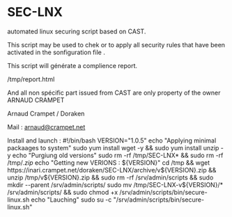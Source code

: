 SEC-LNX
===============

automated linux securing script based on CAST.

This script may be used to chek or to apply all security rules that have been 
activated in the sonfiguration file . 

This script will générate a complience report. 

/tmp/report.html

And all non spécific part issued from CAST are only property of the owner 
ARNAUD CRAMPET


Arnaud Crampet / Doraken


Mail : arnaud@crampet.net



Install and launch : 
#!/bin/bash
VERSION="1.0.5"
echo "Applying minimal packaages to system"
sudo yum install wget -y && sudo yum install unzip -y
echo "Purgiung old versions"
sudo rm -rf /tmp/SEC-LNX* && sudo rm -rf /tmp/*.zip*
echo "Getting new VERIONS : ${VERSION}"
cd /tmp  && wget https://inari.crampet.net/doraken/SEC-LNX/archive/v${VERSION}.zip && unzip /tmp/v${VERSION}.zip && sudo rm -rf /srv/admin/scripts && sudo mkdir --parent /srv/admin/scripts/
sudo mv /tmp/SEC-LNX-v${VERSION}/* /srv/admin/scripts/ && sudo chmod +x /srv/admin/scripts/bin/secure-linux.sh
echo "Lauching"
sudo su -c "/srv/admin/scripts/bin/secure-linux.sh"